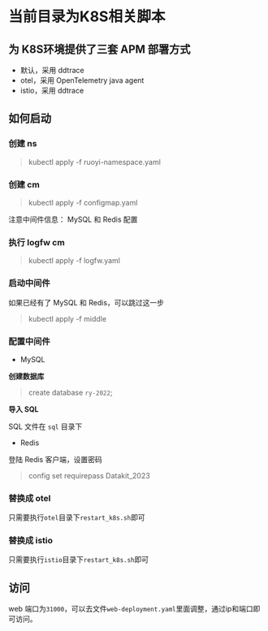 # 当前目录为K8S相关脚本

## 为 K8S环境提供了三套 APM 部署方式

- 默认，采用 ddtrace
- otel，采用 OpenTelemetry java agent 
- istio，采用 ddtrace

## 如何启动

### 创建 ns

> kubectl apply -f ruoyi-namespace.yaml

### 创建 cm

> kubectl apply -f configmap.yaml

注意中间件信息： MySQL 和 Redis 配置

### 执行 logfw cm

> kubectl apply -f logfw.yaml

### 启动中间件

如果已经有了 MySQL 和 Redis，可以跳过这一步

> kubectl apply -f middle

### 配置中间件

- MySQL

**创建数据库**

> create database `ry-2022`;


**导入 SQL**

SQL 文件在 `sql` 目录下

- Redis

登陆 Redis 客户端，设置密码

> config set requirepass Datakit_2023


### 替换成 otel

只需要执行`otel`目录下`restart_k8s.sh`即可

### 替换成 istio

只需要执行`istio`目录下`restart_k8s.sh`即可


## 访问

web 端口为`31000`，可以去文件`web-deployment.yaml`里面调整，通过ip和端口即可访问。


	
